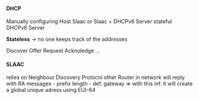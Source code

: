 #### DHCP 

Manually configuring Host
Slaac or Slaac + DHCPv6 Server
stateful DHCPv6 Server

**Stateless** -> no one keeps track of the addresses

Discover
Offer
Request 
Acknoledge
...

#### SLAAC
relies on Neighbour Discovery Protocol
other Router in network will reply with RA messages
	- prefix length
	- def. gateway
=> with this inf. it will create a global unique adress using EUI-64